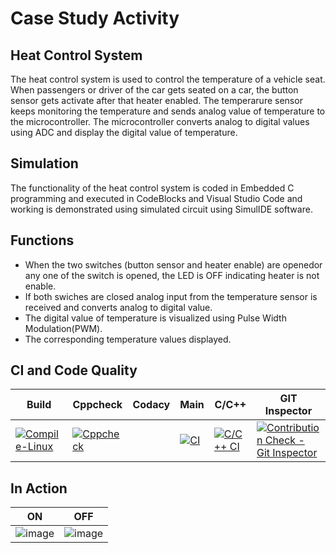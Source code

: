 # Case Study Activity

## Heat Control System
 The heat control system is used to control the temperature of a vehicle seat. When passengers or driver of the car gets seated on a car, the button sensor gets activate after that heater enabled. The temperarure sensor keeps monitoring the temperature and sends analog value of temperature to the microcontroller. The microcontroller converts analog to digital values using ADC and display the digital value of temperature.

 ## Simulation

 The functionality of the heat control system is coded in Embedded C programming and executed in CodeBlocks and Visual Studio Code and working is demonstrated using simulated circuit using SimulIDE software.

## Functions

*   When the two switches (button sensor and heater enable) are openedor any one of the switch is opened, the LED is OFF indicating heater is not enable.
*   If both swiches are closed analog input from the temperature sensor is received and converts analog to digital value.
*   The digital value of temperature is visualized using Pulse Width Modulation(PWM).
*   The corresponding temperature values displayed.

## CI and Code Quality

| Build | Cppcheck | Codacy | Main | C/C++ | GIT Inspector |
| ----- | -------- | ------ | ---- | ----- | ------------
| [![Compile-Linux](https://github.com/TanujaPatgar/Stepin_EmbeddedC_Case_Study_Activity/actions/workflows/Compile.yml/badge.svg)](https://github.com/TanujaPatgar/Stepin_EmbeddedC_Case_Study_Activity/actions/workflows/Compile.yml) | [![Cppcheck](https://github.com/TanujaPatgar/Stepin_EmbeddedC_Case_Study_Activity/actions/workflows/CodeQuality.yml/badge.svg)](https://github.com/TanujaPatgar/Stepin_EmbeddedC_Case_Study_Activity/actions/workflows/CodeQuality.yml) |        | [![CI](https://github.com/TanujaPatgar/Stepin_EmbeddedC_Case_Study_Activity/actions/workflows/main.yml/badge.svg)](https://github.com/TanujaPatgar/Stepin_EmbeddedC_Case_Study_Activity/actions/workflows/main.yml) | [![C/C++ CI](https://github.com/TanujaPatgar/Stepin_EmbeddedC_Case_Study_Activity/actions/workflows/c-cpp.yml/badge.svg)](https://github.com/TanujaPatgar/Stepin_EmbeddedC_Case_Study_Activity/actions/workflows/c-cpp.yml) | [![Contribution Check - Git Inspector](https://github.com/TanujaPatgar/Stepin_EmbeddedC_Case_Study_Activity/actions/workflows/gitinspector.yml/badge.svg)](https://github.com/TanujaPatgar/Stepin_EmbeddedC_Case_Study_Activity/actions/workflows/gitinspector.yml) |

## In Action

| ON | OFF |
| -- | --- 
| ![image](https://user-images.githubusercontent.com/89603034/133597339-bcb81a49-c65b-4130-82f1-6c3f0a92bbcb.png) | ![image](https://user-images.githubusercontent.com/89603034/133597590-bf67ebf4-65f2-4cb5-80da-38fa0c1987ef.png) |
